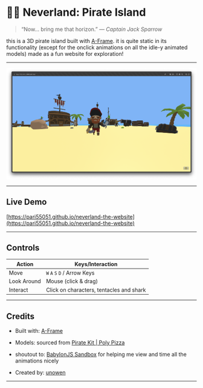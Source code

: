 # 🏴‍☠️ Neverland: Pirate Island

> “Now... bring me that horizon.” — *Captain Jack Sparrow*

this is a 3D pirate island built with [A-Frame](https://aframe.io). it is quite static in its functionality (except for the onclick animations on all the idle-y animated models) made as a fun website for exploration!

---

![Neverland Preview](screenshot.png)

---

## Live Demo

[https://pari55051.github.io/neverland-the-website](https://pari55051.github.io/neverland-the-website)

---

## Controls

| Action      | Keys/Interaction     | 
|-------------|----------------------| 
| Move        | `W` `A` `S` `D` / Arrow Keys     | 
| Look Around | Mouse (click & drag) | 
| Interact    | Click on characters, tentacles and shark   | 

---

## Credits

- Built with: [A-Frame](https://aframe.io)
- Models: sourced from [Pirate Kit | Poly Pizza](https://poly.pizza/bundle/Pirate-kit-0q5ulmIYqQ)
- shoutout to: [BabylonJS Sandbox](https://sandbox.babylonjs.com/) for helping me view and time all the animations nicely

- Created by: [unowen](https://github.com/pari5501)

---
